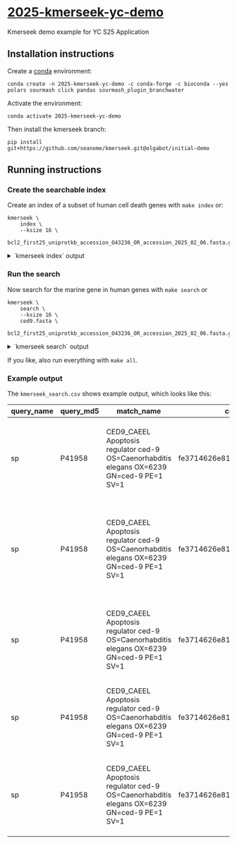 # [2025-kmerseek-yc-demo](https://github.com/seanome/2025-kmerseek-yc-demo)
Kmerseek demo example for YC S25 Application

## Installation instructions

Create a [conda](https://docs.conda.io/en/latest/) environment:

```
conda create -n 2025-kmerseek-yc-demo -c conda-forge -c bioconda --yes polars sourmash click pandas sourmash_plugin_branchwater
```

Activate the environment:

```
conda activate 2025-kmerseek-yc-demo 
```

Then install the kmerseek branch:

```
pip install git+https://github.com/seanome/kmerseek.git@olgabot/initial-demo
```


## Running instructions


### Create the searchable index

Create an index of a subset of human cell death genes with `make index` or:

```
kmerseek \
    index \
    --ksize 16 \
    bcl2_first25_uniprotkb_accession_O43236_OR_accession_2025_02_06.fasta.gz
```

<details><summary>`kmerseek index` output</summary>

```
kmerseek \
                index \
                --ksize 16 \
                bcl2_first25_uniprotkb_accession_O43236_OR_accession_2025_02_06.fasta.gz
Loaded 1 rows in total (0 genome and 1 protein files)
Building 1 sketch types:
    hp,k=16,scaled=5,num=0,abund=true
Starting file 1/1 (100%)
Writing manifest
DONE. Processed 1 fasta files
loaded 25 signatures total, from 1 files
loaded and merged 25 signatures

merged signature has the following properties:
k=16 molecule=hp num=0 scaled=5 seed=42
total hashes in merged signature: 1603

now processing sequence files for matches!
opening sequence file 'bcl2_first25_uniprotkb_accession_O43236_OR_accession_2025_02_06.fasta.gz'
DONE.
searched 25 sequences from 1 files, containing a total of 9.3 kbp.
matched and saved a total of 25 sequences with 9.3 kbp.
matched and saved a total of 1760 k-mers.
found 1603 distinct matching hashes (100.0%)
indexing all sketches in 'bcl2_first25_uniprotkb_accession_O43236_OR_accession_2025_02_06.fasta.gz.hp.k16.scaled5.sig.zip'
Loading sketches from bcl2_first25_uniprotkb_accession_O43236_OR_accession_2025_02_06.fasta.gz.hp.k16.scaled5.sig.zip.siglist
Reading analysis(s) from: 'bcl2_first25_uniprotkb_accession_O43236_OR_accession_2025_02_06.fasta.gz.hp.k16.scaled5.sig.zip.siglist'
FAILED to load as JSON files; falling back to general recursive
Loaded 25 analysis signature(s)
Found 25 sketches total.
Indexing 25 sketches.
Using external storage - not copying sketches.
...index is done! results in 'bcl2_first25_uniprotkb_accession_O43236_OR_accession_2025_02_06.fasta.gz.hp.k16.scaled5.sig.zip.rocksdb'
```

</details>


### Run the search

Now search for the marine gene in human genes with `make search` or

```
kmerseek \
    search \
    --ksize 16 \
    ced9.fasta \
    bcl2_first25_uniprotkb_accession_O43236_OR_accession_2025_02_06.fasta.gz
```

<details><summary>`kmerseek search` output</summary>

```
kmerseek \
                search \
                --ksize 16 \
                ced9.fasta \
                bcl2_first25_uniprotkb_accession_O43236_OR_accession_2025_02_06.fasta.gz
Loaded 1 rows in total (0 genome and 1 protein files)
Building 1 sketch types:
    hp,k=16,scaled=5,num=0,abund=true
Starting file 1/1 (100%)
Writing manifest
DONE. Processed 1 fasta files
2025-03-04 15:09:01 - kmerseek.logging - INFO - Calling get_kmers_cli on ced9.fasta.hp.k16.scaled5.sig.zip with ced9.fasta
2025-03-04 15:09:01 - kmerseek.logging - INFO - Saving matches to /var/folders/rl/81r400y52z38l8_kwn4g1xdc0000gn/T/tmp7msljbul.csv
loaded 1 signatures total, from 1 files
loaded and merged 1 signatures

merged signature has the following properties:
k=16 molecule=hp num=0 scaled=5 seed=42
total hashes in merged signature: 49

now processing sequence files for matches!
opening sequence file 'ced9.fasta'
DONE.
searched 1 sequences from 1 files, containing a total of 280 bp.
matched and saved a total of 1 sequences with 280 bp.
matched and saved a total of 49 k-mers.
found 49 distinct matching hashes (100.0%)
2025-03-04 15:09:01 - kmerseek.logging - INFO - Reading in k-mers, adding hp encoded values
2025-03-04 15:09:01 - kmerseek.logging - INFO - Found signature file bcl2_first25_uniprotkb_accession_O43236_OR_accession_2025_02_06.fasta.gz.hp.k16.scaled5.sig.zip, skipping! Re-make with '--force'
selection scaled: Some(5)
Reading query(s) from: 'ced9.fasta.hp.k16.scaled5.sig.zip.siglist'
FAILED to load as JSON files; falling back to general recursive
Loaded 1 query signature(s)
Reading search(s) from: 'bcl2_first25_uniprotkb_accession_O43236_OR_accession_2025_02_06.fasta.gz.hp.k16.scaled5.sig.zip.siglist'
FAILED to load as JSON files; falling back to general recursive
Loaded 25 search signature(s)
DONE. Processed 25 search sigs
2025-03-04 15:09:01 - kmerseek.logging - INFO - Found k-mer parquet bcl2_first25_uniprotkb_accession_O43236_OR_accession_2025_02_06.fasta.gz.hp.k16.scaled5.sig.zip.kmers.pq, skipping! Re-make with '--force'

---
Query Name: sp|P41958|CED9_CAEEL Apoptosis regulator ced-9 OS=Caenorhabditis elegans OX=6239 GN=ced-9 PE=1 SV=1
Match Name: sp|Q9UK96|FBX10_HUMAN F-box only protein 10 OS=Homo sapiens OX=9606 GN=FBXO10 PE=1 SV=3
query: MSIGESIDGKINDWEEPGIVGVVVCGRMMFSLK (59-92)
alpha: hphhpphphphpphpphhhhhhhhphphhhphp
match: PNWPNQPDVEPESWREAAGIYILYHGNPVVSGN (57-90)

---
Query Name: sp|P41958|CED9_CAEEL Apoptosis regulator ced-9 OS=Caenorhabditis elegans OX=6239 GN=ced-9 PE=1 SV=1
Match Name: sp|Q12982|BNIP2_HUMAN BCL2/adenovirus E1B 19 kDa protein-interacting protein 2 OS=Homo sapiens OX=9606 GN=BNIP2 PE=1 SV=1
query: RLDIEGFVVDYFTHRILFVYTSLFIKTRIRNN (76-108)
alpha: phphphhhhphhppphhhhhpphhhppphppp
match: SIEADILAITGPEDQPLLAVTRPFISSKFSQK (23-55)

---
Query Name: sp|P41958|CED9_CAEEL Apoptosis regulator ced-9 OS=Caenorhabditis elegans OX=6239 GN=ced-9 PE=1 SV=1
Match Name: sp|Q9BXH1|BBC3_HUMAN Bcl-2-binding component 3, isoforms 1/2 OS=Homo sapiens OX=9606 GN=BBC3 PE=1 SV=1
query: LIGLISFGGFVAAKMME (170-187)
alpha: hhhhhphhhhhhhphhp
match: APAAPTLLPAAYLCAPT (46-63)

---
Query Name: sp|P41958|CED9_CAEEL Apoptosis regulator ced-9 OS=Caenorhabditis elegans OX=6239 GN=ced-9 PE=1 SV=1
Match Name: sp|Q13625|ASPP2_HUMAN Apoptosis-stimulating of p53 protein 2 OS=Homo sapiens OX=9606 GN=TP53BP2 PE=1 SV=2
query: KVGRRKQNRRWSMIGA (241-257)
alpha: phhppppppphphhhh
match: TIIHREDEDEIEWWWA (1084-1100)

---
Query Name: sp|P41958|CED9_CAEEL Apoptosis regulator ced-9 OS=Caenorhabditis elegans OX=6239 GN=ced-9 PE=1 SV=1
Match Name: sp|Q16611|BAK_HUMAN Bcl-2 homologous antagonist/killer OS=Homo sapiens OX=9606 GN=BAK1 PE=1 SV=1
query: RKQNRRWSMIGAGVTA (245-261)
alpha: pppppphphhhhhhph
match: HQQEQEAEGVAAPADP (42-58)

match_name,query_name,query_start,query_end,query,match_start,match_end,match,encoded,length
sp|Q9UK96|FBX10_HUMAN F-box only protein 10 OS=Homo sapiens OX=9606 GN=FBXO10 PE=1 SV=3,sp|P41958|CED9_CAEEL Apoptosis regulator ced-9 OS=Caenorhabditis elegans OX=6239 GN=ced-9 PE=1 SV=1,59,92,MSIGESIDGKINDWEEPGIVGVVVCGRMMFSLK,57,90,PNWPNQPDVEPESWREAAGIYILYHGNPVVSGN,hphhpphphphpphpphhhhhhhhphphhhphp,33
sp|Q12982|BNIP2_HUMAN BCL2/adenovirus E1B 19 kDa protein-interacting protein 2 OS=Homo sapiens OX=9606 GN=BNIP2 PE=1 SV=1,sp|P41958|CED9_CAEEL Apoptosis regulator ced-9 OS=Caenorhabditis elegans OX=6239 GN=ced-9 PE=1 SV=1,76,108,RLDIEGFVVDYFTHRILFVYTSLFIKTRIRNN,23,55,SIEADILAITGPEDQPLLAVTRPFISSKFSQK,phphphhhhphhppphhhhhpphhhppphppp,32
"sp|Q9BXH1|BBC3_HUMAN Bcl-2-binding component 3, isoforms 1/2 OS=Homo sapiens OX=9606 GN=BBC3 PE=1 SV=1",sp|P41958|CED9_CAEEL Apoptosis regulator ced-9 OS=Caenorhabditis elegans OX=6239 GN=ced-9 PE=1 SV=1,170,187,LIGLISFGGFVAAKMME,46,63,APAAPTLLPAAYLCAPT,hhhhhphhhhhhhphhp,17
sp|Q13625|ASPP2_HUMAN Apoptosis-stimulating of p53 protein 2 OS=Homo sapiens OX=9606 GN=TP53BP2 PE=1 SV=2,sp|P41958|CED9_CAEEL Apoptosis regulator ced-9 OS=Caenorhabditis elegans OX=6239 GN=ced-9 PE=1 SV=1,241,257,KVGRRKQNRRWSMIGA,1084,1100,TIIHREDEDEIEWWWA,phhppppppphphhhh,16
sp|Q16611|BAK_HUMAN Bcl-2 homologous antagonist/killer OS=Homo sapiens OX=9606 GN=BAK1 PE=1 SV=1,sp|P41958|CED9_CAEEL Apoptosis regulator ced-9 OS=Caenorhabditis elegans OX=6239 GN=ced-9 PE=1 SV=1,245,261,RKQNRRWSMIGAGVTA,42,58,HQQEQEAEGVAAPADP,pppppphphhhhhhph,16
```

</details>


If you like, also run everything with `make all`.

### Example output

The `kmerseek_search.csv` shows example output, which looks like this:

| query_name | query_md5 | match_name | containment | intersect_hashes | ksize | scaled | moltype | match_md5 | jaccard | max_containment | average_abund | median_abund | std_abund | query_containment_ani | match_containment_ani | average_containment_ani | max_containment_ani | n_weighted_found | total_weighted_hashes |
| --- | --- | --- | --- | --- | --- | --- | --- | --- | --- | --- | --- | --- | --- | --- | --- | --- | --- | --- | --- |
| sp|P41958|CED9_CAEEL Apoptosis regulator ced-9 OS=Caenorhabditis elegans OX=6239 GN=ced-9 PE=1 SV=1 | fe3714626e8180caf90f78091563aae6 | sp|Q9BXH1|BBC3_HUMAN Bcl-2-binding component 3, isoforms 1/2 OS=Homo sapiens OX=9606 GN=BBC3 PE=1 SV=1 | 0.04081632653 | 2 | 48 | 5 | hp | 1d49aa1205276b9ba0176c6680cacd6d | 0.0243902439 | 0.05714285714 | 1 | 1 | 0 | 0.935532846 | 0.9421138187 | 0.9388233324 | 0.9421138187 | 2 | 35 |
| sp|P41958|CED9_CAEEL Apoptosis regulator ced-9 OS=Caenorhabditis elegans OX=6239 GN=ced-9 PE=1 SV=1 | fe3714626e8180caf90f78091563aae6 | sp|Q12982|BNIP2_HUMAN BCL2/adenovirus E1B 19 kDa protein-interacting protein 2 OS=Homo sapiens OX=9606 GN=BNIP2 PE=1 SV=1 | 0.04081632653 | 2 | 48 | 5 | hp | 7bbc6e2ea3a472034fc31321943032ee | 0.02040816327 | 0.04081632653 | 1 | 1 | 0 | 0.935532846 | 0.9347534561 | 0.935143151 | 0.935532846 | 2 | 51 |
| sp|P41958|CED9_CAEEL Apoptosis regulator ced-9 OS=Caenorhabditis elegans OX=6239 GN=ced-9 PE=1 SV=1 | fe3714626e8180caf90f78091563aae6 | sp|Q13625|ASPP2_HUMAN Apoptosis-stimulating of p53 protein 2 OS=Homo sapiens OX=9606 GN=TP53BP2 PE=1 SV=2 | 0.02040816327 | 1 | 48 | 5 | hp | 35da5dcf3561c6c0b0aaa34a118eabef | 0.003610108303 | 0.02040816327 | 1 | 1 | 0 | 0.9221202974 | 0.8929697781 | 0.9075450378 | 0.9221202974 | 1 | 230 |
| sp|P41958|CED9_CAEEL Apoptosis regulator ced-9 OS=Caenorhabditis elegans OX=6239 GN=ced-9 PE=1 SV=1 | fe3714626e8180caf90f78091563aae6 | sp|Q9UK96|FBX10_HUMAN F-box only protein 10 OS=Homo sapiens OX=9606 GN=FBXO10 PE=1 SV=3 | 0.0612244898 | 3 | 48 | 5 | hp | 97f5f83c6214d6792113785b96747383 | 0.01435406699 | 0.0612244898 | 1 | 1 | 0 | 0.9434689411 | 0.9201376139 | 0.9318032775 | 0.9434689411 | 3 | 164 |
| sp|P41958|CED9_CAEEL Apoptosis regulator ced-9 OS=Caenorhabditis elegans OX=6239 GN=ced-9 PE=1 SV=1 | fe3714626e8180caf90f78091563aae6 | sp|Q16611|BAK_HUMAN Bcl-2 homologous antagonist/killer OS=Homo sapiens OX=9606 GN=BAK1 PE=1 SV=1 | 0.02040816327 | 1 | 48 | 5 | hp | 1f59cdb10b02a7c6baff18b034518599 | 0.01111111111 | 0.02380952381 | 1 | 1 | 0 | 0.9221202974 | 0.9250864216 | 0.9236033595 | 0.9250864216 | 1 | 42 |
